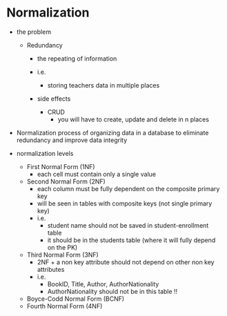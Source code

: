 # Normalization

* the problem
    * Redundancy
        * the repeating of information
        * i.e.
            * storing teachers data in multiple places

        * side effects
            * CRUD
                * you will have to create, update and delete in n places

* Normalization process of organizing data in a database to eliminate redundancy and improve data integrity 

* normalization levels
    * First Normal Form (1NF)
        * each cell must contain only a single value
    * Second Normal Form (2NF)
        * each column must be fully dependent on the composite primary key
        * will be seen in tables with composite keys (not single primary key)
        * i.e.
            * student name should not be saved in student-enrollment table
            * it should be in the students table (where it will fully depend on the PK)
    * Third Normal Form (3NF)
        * 2NF + a non key attribute should not depend on other non key attributes
        * i.e.
            * BookID, Title, Author, AuthorNationality
            * AuthorNationality should not be in this table !!
    * Boyce-Codd Normal Form (BCNF)
    * Fourth Normal Form (4NF)